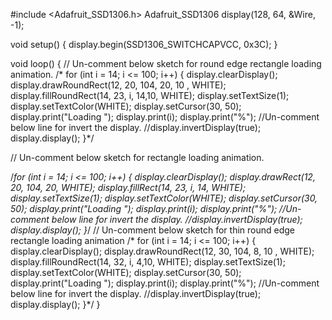 #include <Adafruit_SSD1306.h>
Adafruit_SSD1306 display(128, 64, &Wire, -1);

void setup()
{
  display.begin(SSD1306_SWITCHCAPVCC, 0x3C);
}

void loop()
{
  // Un-comment below sketch for round edge rectangle loading animation.
 /* for (int i = 14; i <= 100; i++)
    { display.clearDisplay();
    display.drawRoundRect(12, 20, 104, 20, 10 , WHITE);
    display.fillRoundRect(14, 23, i, 14,10, WHITE);
    display.setTextSize(1);
    display.setTextColor(WHITE);
    display.setCursor(30, 50);
    display.print("Loading ");
    display.print(i);
    display.print("%");
    //Un-comment below line for invert the display.
    //display.invertDisplay(true);
    display.display();
    }*/

  // Un-comment below sketch for rectangle loading animation.

   /*for (int i = 14; i <= 100; i++)
    { display.clearDisplay();
     display.drawRect(12, 20, 104, 20, WHITE);
     display.fillRect(14, 23, i, 14, WHITE);
     display.setTextSize(1);
     display.setTextColor(WHITE);
     display.setCursor(30, 50);
     display.print("Loading ");
     display.print(i);
     display.print("%");
     //Un-comment below line for invert the display.
     //display.invertDisplay(true);
     display.display();
    }*/
  // Un-comment below sketch for thin round edge rectangle loading animation
 /* for (int i = 14; i <= 100; i++)
    { display.clearDisplay();
    display.drawRoundRect(12, 30, 104, 8, 10 , WHITE);
    display.fillRoundRect(14, 32, i, 4,10, WHITE);
    display.setTextSize(1);
    display.setTextColor(WHITE);
    display.setCursor(30, 50);
    display.print("Loading ");
    display.print(i);
    display.print("%");
    //Un-comment below line for invert the display.
    //display.invertDisplay(true);
    display.display();
    }*/
}
